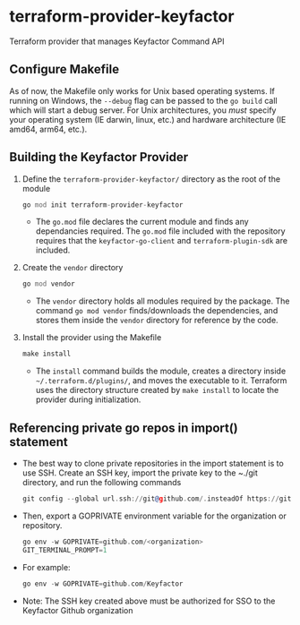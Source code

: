 # terraform-provider-keyfactor
Terraform provider that manages Keyfactor Command API

## Configure Makefile
As of now, the Makefile only works for Unix based operating systems. If running on Windows, the ```--debug``` flag can
be passed to the ```go build``` call which will start a debug server. For Unix architectures, you _must_ specify
your operating system (IE darwin, linux, etc.) and hardware architecture (IE amd64, arm64, etc.).

## Building the Keyfactor Provider

1. Define the ```terraform-provider-keyfactor/``` directory as the root of the module
    ```asm
    go mod init terraform-provider-keyfactor
    ```
    * The ```go.mod``` file declares the current module and finds any dependancies required. The ```go.mod``` file
included with the repository requires that the ```keyfactor-go-client``` and ```terraform-plugin-sdk``` are included.


2. Create the ```vendor``` directory
    ```asm
    go mod vendor
    ```
    * The ```vendor``` directory holds all modules required by the package. The command ```go mod vendor``` 
      finds/downloads the dependencies, and stores them inside the ```vendor``` directory for reference by the code.


3. Install the provider using the Makefile
    ```asm
    make install
    ```
   * The ```install``` command builds the module, creates a directory inside ```~/.terraform.d/plugins/```, and moves
     the executable to it. Terraform uses the directory structure created by ```make install``` to locate the
     provider during initialization.

## Referencing private go repos in import() statement
* The best way to clone private repositories in the import statement is to use SSH. Create an SSH key, import the private 
key to the ~./git directory, and run the following commands
    ```asm
    git config --global url.ssh://git@github.com/.insteadOf https://github.com/
    ```

* Then, export a GOPRIVATE environment variable for the organization or repository.
    ```asm
    go env -w GOPRIVATE=github.com/<organization>
    GIT_TERMINAL_PROMPT=1
    ```

* For example:
    ```asm
    go env -w GOPRIVATE=github.com/Keyfactor
    ```
  
* Note: The SSH key created above must be authorized for SSO to the Keyfactor Github organization